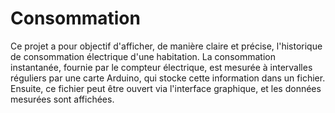 # Consommation

Ce projet a pour objectif d'afficher, de manière claire et précise, l'historique de consommation électrique d'une habitation. La consommation instantanée, fournie par le compteur électrique, est mesurée à intervalles réguliers par une carte Arduino, qui stocke cette information dans un fichier. Ensuite, ce fichier peut être ouvert via l'interface graphique, et les données mesurées sont affichées.
